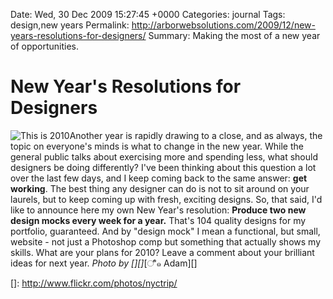 Date: Wed, 30 Dec 2009 15:27:45 +0000
Categories: journal
Tags: design,new years
Permalink: http://arborwebsolutions.com/2009/12/new-years-resolutions-for-designers/
Summary: Making the most of a new year of opportunities.

# New Year's Resolutions for Designers

![This is 2010][]Another year is rapidly drawing to a close, and as
always, the topic on everyone's minds is what to change in the new year.
While the general public talks about exercising more and spending less,
what should designers be doing differently? I've been thinking about
this question a lot over the last few days, and I keep coming back to
the same answer: **get working**. The best thing any designer can do is
not to sit around on your laurels, but to keep coming up with fresh,
exciting designs. So, that said, I'd like to announce here my own New
Year's resolution: **Produce two new design mocks every week for a
year.** That's 104 quality designs for my portfolio, guaranteed. And by
"design mock" I mean a functional, but small, website - not just a
Photoshop comp but something that actually shows my skills. What are
your plans for 2010? Leave a comment about your brilliant ideas for next
year. *Photo by [][]*[ீ ๑ Adam][]

  [This is 2010]: /attachments/401557980_8c3153a5d3_m.jpg "This is 2010"
  []: http://www.flickr.com/photos/nyctrip/
